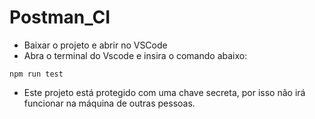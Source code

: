 # Postman_CI

- Baixar o projeto e abrir no VSCode
- Abra o terminal do Vscode e insira o comando abaixo:
  
`npm run test`

- Este projeto está protegido com uma chave secreta, por isso não irá funcionar na máquina de outras pessoas. 


 